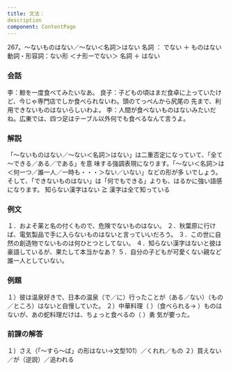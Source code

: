 ```yaml
---
title: 文法：
description
component: ContentPage
---
```



267。～ないものはない／～ない＜名詞＞はない
名詞 ： でない ＋ ものはない  
動詞・形容詞：ない形 ＜ナ形ーでない＞ 名詞 ＋ はない
### 会話
李：鯨を一度食べてみたいなあ。
良子：子どもの頃はまだ食卓に上っていたけど、今じゃ専門店でしか食べられないわ。頭のてっぺんから尻尾の 先まで、利用できないものはないらしいわよ。
李：人間が食べないものはないみたいだね。広東では、四つ足はテーブル以外何でも食べるなんて言うよ。
### 解説
「～ないものはない／～ない＜名詞＞はない」は二重否定になっていて、「全て～できる／ある／である」を意 味する強調表現になります。「～ない＜名詞＞は＜何一つ／誰一人／一時も・・・＞ない／いない」などの形が多 いでしょう。そして、「できないものはない」は「何でもできる」よりも、はるかに強い語感になります。
知らない漢字はない ≧ 漢字は全て知っている
### 例文
１．およそ薬と名の付くもので、危険でないものはない。
２．秋葉原に行けば、電気製品で手に入らないものはないと言っていいだろう。
３．この世に自然の創造物でないものは何ひとつとしてない。
４．知らない漢字はないと彼は豪語しているが、果たして本当かなあ？
５．自分の子どもが可愛くない親など誰一人としていない。
### 例題
１）彼は温泉好きで、日本の温泉（で／に）行ったことが（ある／ない）（もの／ところ）はないと自慢していた。
２）中華料理（ ）（食べられる→ ）ものはないが、あの蛇料理だけは、ちょっと食べるの（ ）勇
気が要った。
### 前課の解答
１）さえ（「～すら～ば」の形はない→文型101）／くれれ／もの
２）買えない／が（逆説）／追われる
